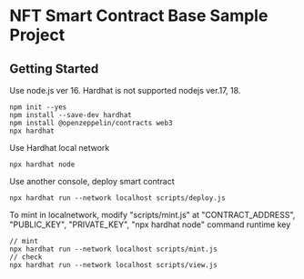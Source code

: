 # NFT Smart Contract Base Sample Project

## Getting Started
Use node.js ver 16. Hardhat is not supported nodejs ver.17, 18.
```
npm init --yes
npm install --save-dev hardhat
npm install @openzeppelin/contracts web3
npx hardhat
```
Use Hardhat local network
```
npx hardhat node
```
Use another console, deploy smart contract
```
npx hardhat run --network localhost scripts/deploy.js
```
To mint in localnetwork, modify "scripts/mint.js" at "CONTRACT_ADDRESS", "PUBLIC_KEY", "PRIVATE_KEY", "npx hardhat node" command runtime key

```
// mint
npx hardhat run --network localhost scripts/mint.js
// check
npx hardhat run --network localhost scripts/view.js
```
